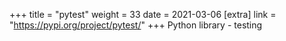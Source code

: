 +++
title = "pytest"
weight = 33
date = 2021-03-06
[extra]
link = "https://pypi.org/project/pytest/"
+++
Python library - testing

